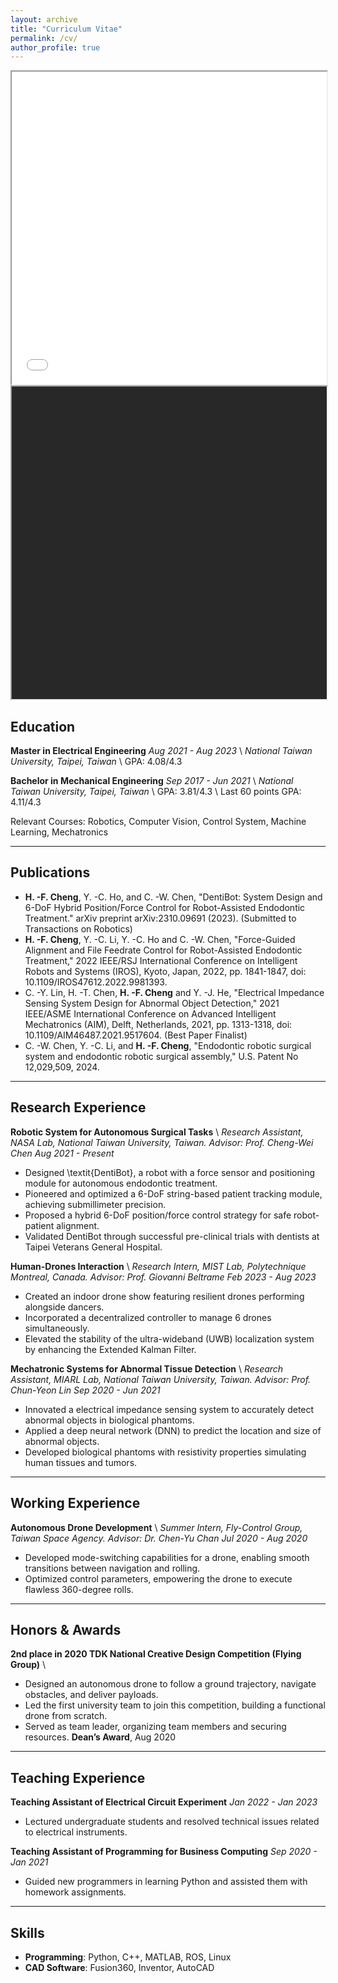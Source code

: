```yaml
---
layout: archive
title: "Curriculum Vitae"
permalink: /cv/
author_profile: true
---
```



<iframe
  src="/helloWorld.pdf"
  width="100%"
  height="500px"
>
     
  This browser does not support PDFs. Please download the PDF to view it: <a href="../files/Hao_Fang_Cheng_CV.pdf">Download PDF</a>

</iframe>

<iframe
  src="data:application/pdf;base64,other base64 code"
  width="100%"
  height="500px"
>
        
  This browser does not support PDFs. Please download the PDF to view it: <a href="data:application/pdf;base64,other base64 code">Download PDF</a>
            
</iframe>

## Education
**Master in Electrical Engineering** *Aug 2021 - Aug 2023* \\
*National Taiwan University, Taipei, Taiwan* \\
GPA: 4.08/4.3 

**Bachelor in Mechanical Engineering** *Sep 2017 - Jun 2021* \\
*National Taiwan University, Taipei, Taiwan* \\
GPA: 3.81/4.3 \\
Last 60 points GPA: 4.11/4.3 

Relevant Courses: Robotics, Computer Vision, Control System, Machine Learning, Mechatronics

---
## Publications
- **H. -F. Cheng**, Y. -C. Ho, and C. -W. Chen, "DentiBot: System Design and 6-DoF Hybrid Position/Force Control for Robot-Assisted Endodontic Treatment." arXiv preprint arXiv:2310.09691 (2023). (Submitted to Transactions  on Robotics) 
- **H. -F. Cheng**, Y. -C. Li, Y. -C. Ho and C. -W. Chen, "Force-Guided Alignment and File Feedrate Control for Robot-Assisted Endodontic Treatment," 2022 IEEE/RSJ International Conference on Intelligent Robots and Systems (IROS), Kyoto, Japan, 2022, pp. 1841-1847, doi: 10.1109/IROS47612.2022.9981393.
- C. -Y. Lin, H. -T. Chen, **H. -F. Cheng** and Y. -J. He, "Electrical Impedance Sensing System Design for Abnormal Object Detection," 2021 IEEE/ASME International Conference on Advanced Intelligent Mechatronics (AIM), Delft, Netherlands, 2021, pp. 1313-1318, doi: 10.1109/AIM46487.2021.9517604. (Best Paper Finalist)
- C. -W. Chen, Y. -C. Li, and **H. -F. Cheng**, "Endodontic robotic surgical system and endodontic robotic surgical assembly," U.S. Patent No 12,029,509, 2024.

---
## Research Experience
**Robotic System for Autonomous Surgical Tasks** \\
*Research Assistant, NASA Lab, National Taiwan University, Taiwan. Advisor: Prof. Cheng-Wei Chen*
*Aug 2021 - Present*
- Designed \textit{DentiBot}, a robot with a force sensor and positioning module for autonomous endodontic treatment.  
- Pioneered and optimized a 6-DoF string-based patient tracking module, achieving submillimeter precision.
- Proposed a hybrid 6-DoF position/force control strategy for safe robot-patient alignment.
- Validated DentiBot through successful pre-clinical trials with dentists at Taipei Veterans General Hospital.
  
**Human-Drones Interaction** \\
*Research Intern, MIST Lab, Polytechnique Montreal, Canada. Advisor: Prof. Giovanni Beltrame*
*Feb 2023 - Aug 2023*
- Created an indoor drone show featuring resilient drones performing alongside dancers.
- Incorporated a decentralized controller to manage 6 drones simultaneously.   
- Elevated the stability of the ultra-wideband (UWB) localization system by enhancing the Extended Kalman Filter.

**Mechatronic Systems for Abnormal Tissue Detection** \\
*Research Assistant, MIARL Lab, National Taiwan University, Taiwan. Advisor: Prof. Chun-Yeon Lin*
*Sep 2020 - Jun 2021*
- Innovated a electrical impedance sensing system to accurately detect abnormal objects in biological phantoms.
- Applied a deep neural network (DNN) to predict the location and size of abnormal objects.
- Developed biological phantoms with resistivity properties simulating human tissues and tumors.
  
---
## Working Experience
**Autonomous Drone Development** \\
*Summer Intern, Fly-Control Group, Taiwan Space Agency. Advisor: Dr. Chen-Yu Chan*
*Jul 2020 - Aug 2020*
- Developed mode-switching capabilities for a drone, enabling smooth transitions between navigation and rolling.
- Optimized control parameters, empowering the drone to execute flawless 360-degree rolls.

---
## Honors & Awards
**2nd place in 2020 TDK National Creative Design Competition (Flying Group)** \\
  - Designed an autonomous drone to follow a ground trajectory, navigate obstacles, and deliver payloads.
  - Led the first university team to join this competition, building a functional drone from scratch.
  - Served as team leader, organizing team members and securing resources.
**Dean’s Award**, Aug 2020
  
---
## Teaching Experience
**Teaching Assistant of Electrical Circuit Experiment**
*Jan 2022 - Jan 2023*
- Lectured undergraduate students and resolved technical issues related to electrical instruments.
  
**Teaching Assistant of Programming for Business Computing**
*Sep 2020 - Jan 2021*
- Guided new programmers in learning Python and assisted them with homework assignments.

---
## Skills
- **Programming**: Python, C++, MATLAB, ROS, Linux
- **CAD Software**: Fusion360, Inventor, AutoCAD




